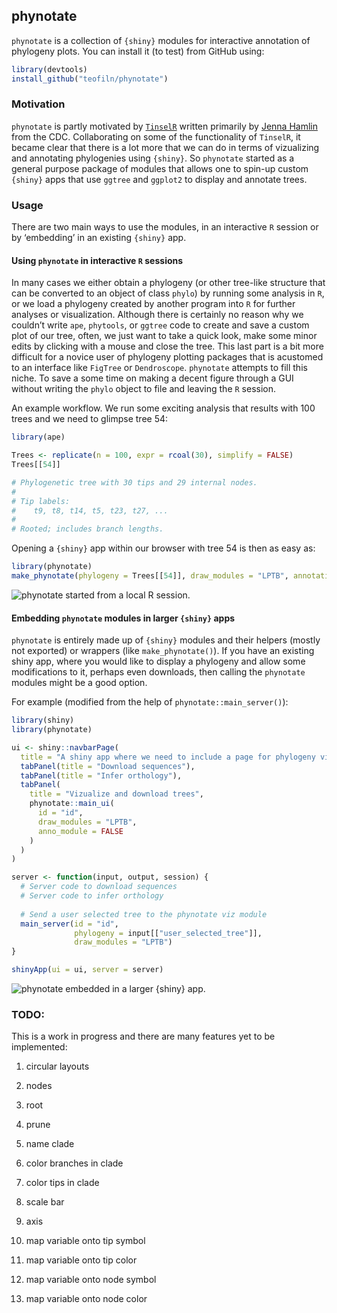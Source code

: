 
## phynotate

`phynotate` is a collection of `{shiny}` modules for interactive
annotation of phylogeny plots. You can install it (to test) from GitHub
using:

``` r
library(devtools)
install_github("teofiln/phynotate")
```

### Motivation

`phynotate` is partly motivated by
[`TinselR`](https://github.com/jennahamlin/tinselR) written primarily by
[Jenna Hamlin](https://github.com/jennahamlin) from the CDC.
Collaborating on some of the functionality of `TinselR`, it became clear
that there is a lot more that we can do in terms of vizualizing and
annotating phylogenies using `{shiny}`. So `phynotate` started as a
general purpose package of modules that allows one to spin-up custom
`{shiny}` apps that use `ggtree` and `ggplot2` to display and annotate
trees.

### Usage

There are two main ways to use the modules, in an interactive `R`
session or by ‘embedding’ in an existing `{shiny}` app.

#### Using `phynotate` in interactive `R` sessions

In many cases we either obtain a phylogeny (or other tree-like structure
that can be converted to an object of class `phylo`) by running some
analysis in `R`, or we load a phylogeny created by another program into
`R` for further analyses or visualization. Although there is certainly
no reason why we couldn’t write `ape`, `phytools`, or `ggtree` code to
create and save a custom plot of our tree, often, we just want to take a
quick look, make some minor edits by clicking with a mouse and close the
tree. This last part is a bit more difficult for a novice user of
phylogeny plotting packages that is acustomed to an interface like
`FigTree` or `Dendroscope`. `phynotate` attempts to fill this niche. To
save a some time on making a decent figure through a GUI without writing
the `phylo` object to file and leaving the `R` session.

An example workflow. We run some exciting analysis that results with 100
trees and we need to glimpse tree 54:

``` r
library(ape)

Trees <- replicate(n = 100, expr = rcoal(30), simplify = FALSE)
Trees[[54]]

# Phylogenetic tree with 30 tips and 29 internal nodes.
# 
# Tip labels:
#    t9, t8, t14, t5, t23, t27, ...
#
# Rooted; includes branch lengths.
```

Opening a `{shiny}` app within our browser with tree 54 is then as easy
as:

``` r
library(phynotate)
make_phynotate(phylogeny = Trees[[54]], draw_modules = "LPTB", annotation_module = TRUE)
```

![`phynotate` started from a local `R`
session.](man/figures/trees-54.png)

#### Embedding `phynotate` modules in larger `{shiny}` apps

`phynotate` is entirely made up of `{shiny}` modules and their helpers
(mostly not exported) or wrappers (like `make_phynotate()`). If you have
an existing shiny app, where you would like to display a phylogeny and
allow some modifications to it, perhaps even downloads, then calling the
`phynotate` modules might be a good option.

For example (modified from the help of `phynotate::main_server()`):

``` r
library(shiny)
library(phynotate)

ui <- shiny::navbarPage(
  title = "A shiny app where we need to include a page for phylogeny viz",
  tabPanel(title = "Download sequences"),
  tabPanel(title = "Infer orthology"),
  tabPanel(
    title = "Vizualize and download trees",
    phynotate::main_ui(
      id = "id",
      draw_modules = "LPTB",
      anno_module = FALSE
    )
  )
)

server <- function(input, output, session) {
  # Server code to download sequences
  # Server code to infer orthology
  
  # Send a user selected tree to the phynotate viz module
  main_server(id = "id",
              phylogeny = input[["user_selected_tree"]],
              draw_modules = "LPTB")
}

shinyApp(ui = ui, server = server)
```

![`phynotate` embedded in a larger `{shiny}`
app.](man/figures/phynotate-as-a-tab.png)

### TODO:

This is a work in progress and there are many features yet to be
implemented:

1.  circular layouts

2.  nodes

3.  root

4.  prune

5.  name clade

6.  color branches in clade

7.  color tips in clade

8.  scale bar

9.  axis

10. map variable onto tip symbol

11. map variable onto tip color

12. map variable onto node symbol

13. map variable onto node color
